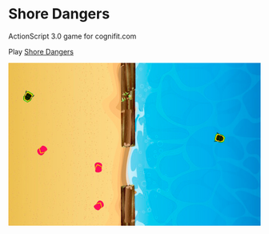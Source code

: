 # Shore Dangers

ActionScript 3.0 game for cognifit.com

Play [Shore Dangers](https://www.cognifit.com/en/public/game/326707096/shore-dangers)

![Shore Dangers screenshot](screenshot.jpg)
